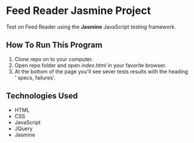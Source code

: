 # Feed Reader Jasmine Project

Test on Feed Reader using the **Jasmine** JavaScript testing framework. 

## How To Run This Program

1. Clone repo on to your computer.
2. Open repo folder and open *index.html* in your favorite browser.
3. At the bottom of the page you'll see sever tests results with the heading ' specs, failures'.


## Technologies Used

* HTML
* CSS
* JavaScript
* JQuery
* Jasmine
